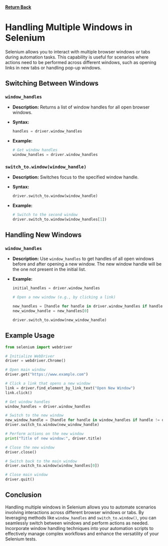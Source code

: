 #### [Return Back](../../selenium_with_python.md)

# Handling Multiple Windows in Selenium

Selenium allows you to interact with multiple browser windows or tabs during automation tasks. This capability is useful for scenarios where actions need to be performed across different windows, such as opening links in new tabs or handling pop-up windows.

## Switching Between Windows

### `window_handles`

- **Description:** Returns a list of window handles for all open browser windows.

- **Syntax:**
  ```python
  handles = driver.window_handles
  ```

- **Example:**
  ```python
  # Get window handles
  window_handles = driver.window_handles
  ```

### `switch_to.window(window_handle)`

- **Description:** Switches focus to the specified window handle.

- **Syntax:**
  ```python
  driver.switch_to.window(window_handle)
  ```

- **Example:**
  ```python
  # Switch to the second window
  driver.switch_to.window(window_handles[1])
  ```

## Handling New Windows

### `window_handles`

- **Description:** Use `window_handles` to get handles of all open windows before and after opening a new window. The new window handle will be the one not present in the initial list.

- **Example:**
  ```python
  initial_handles = driver.window_handles

  # Open a new window (e.g., by clicking a link)

  new_handles = [handle for handle in driver.window_handles if handle not in initial_handles]
  new_window_handle = new_handles[0]

  driver.switch_to.window(new_window_handle)
  ```

## Example Usage

```python
from selenium import webdriver

# Initialize WebDriver
driver = webdriver.Chrome()

# Open main window
driver.get("https://www.example.com")

# Click a link that opens a new window
link = driver.find_element_by_link_text("Open New Window")
link.click()

# Get window handles
window_handles = driver.window_handles

# Switch to the new window
new_window_handle = [handle for handle in window_handles if handle != driver.current_window_handle][0]
driver.switch_to.window(new_window_handle)

# Perform actions on the new window
print("Title of new window:", driver.title)

# Close the new window
driver.close()

# Switch back to the main window
driver.switch_to.window(window_handles[0])

# Close main window
driver.quit()
```

## Conclusion

Handling multiple windows in Selenium allows you to automate scenarios involving interactions across different browser windows or tabs. By leveraging methods like `window_handles` and `switch_to.window()`, you can seamlessly switch between windows and perform actions as needed. Incorporate window handling techniques into your automation scripts to effectively manage complex workflows and enhance the versatility of your Selenium tests.
